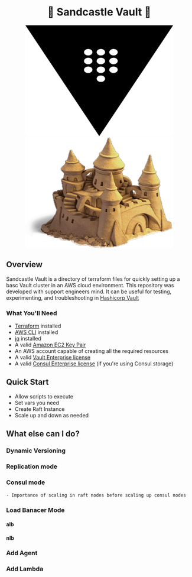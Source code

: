 <h1 align="center"> 🏰 Sandcastle Vault 🔑</h1>
<p align="center">
<img src="./assets/vault.svg" alt="sand-castle" width=400 height=300>
<img src="./assets/sandcastle.png" alt="sand-castle" width=400 height=300>
</p>

## Overview
Sandcastle Vault is a directory of terraform files for quickly setting up a basc Vault cluster in an AWS cloud environment.
This repository was developed with support engineers mind. It can be useful for testing, experimenting, and troubleshooting in [Hashicorp Vault](https://www.vaultproject.io/)

### What You'll Need
- [Terraform](https://developer.hashicorp.com/terraform/downloads) installed
- [AWS CLI](https://docs.aws.amazon.com/cli/latest/userguide/getting-started-install.html) installed
- [jq](https://stedolan.github.io/jq/) installed
- A valid [Amazon EC2 Key Pair](https://docs.aws.amazon.com/AWSEC2/latest/UserGuide/create-key-pairs.html)
- An AWS account capable of creating all the required resources
- A valid [Vault Enterprise license](https://developer.hashicorp.com/vault/docs/enterprise)
- A valid [Consul Enterprise license](https://developer.hashicorp.com/consul/docs/enterprise) (if you're using Consul storage)

## Quick Start
- Allow scripts to execute
- Set vars you need
- Create Raft Instance
- Scale up and down as needed

## What else can I do?
### Dynamic Versioning
### Replication mode
### Consul mode
    - Importance of scaling in raft nodes before scaling up consul nodes
### Load Banacer Mode
#### alb
#### nlb
### Add Agent
### Add Lambda